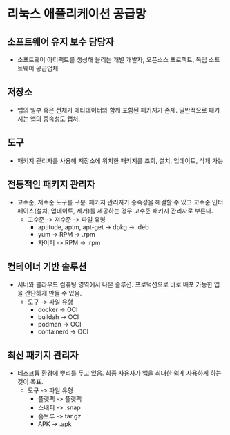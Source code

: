 # 리눅스 애플리케이션 공급망 
## 소프트웨어 유지 보수 담당자
- 소프트웨어 아티팩트를 생성해 올리는 개별 개발자, 오픈소스 프로젝트, 독립 소프트웨어 공급업체
## 저장소
- 앱의 일부 혹은 전체가 메타데이터와 함께 포함된 패키지가 존재. 일반적으로 패키지는 앱의 종속성도 캡처.
## 도구
- 패키지 관리자를 사용해 저장소에 위치한 패키지를 조회, 설치, 업데이트, 삭제 가능

## 전통적인 패키지 관리자
- 고수준, 저수준 도구를 구분. 패키지 관리자가 종속성을 해결할 수 있고 고수준 인터페이스(설치, 업데이트, 제거)를 제공하는 경우 고수준 패키지 관리자로 부른다.
  - 고수준 -> 저수준 -> 파일 유형
    - aptitude, aptm, apt-get -> dpkg -> .deb
    - yum -> RPM -> .rpm
    - 자이퍼 -> RPM -> .rpm
## 컨테이너 기반 솔루션
- 서버와 클라우드 컴퓨팅 영역에서 나온 솔루션. 프로덕션으로 바로 배포 가능한 앱을 간단하게 만들 수 있음.
  - 도구 -> 파일 유형
    - docker -> OCI
    - buildah -> OCI
    - podman -> OCI
    - containerd -> OCI
## 최신 패키지 관리자
- 데스크톱 환경에 뿌리를 두고 있음. 최종 사용자가 앱을 최대한 쉽게 사용하게 하는 것이 목표.
  - 도구 -> 파일 유형
    - 플랫팩 -> 플랫팩
    - 스내피 -> .snap
    - 홈브루 -> tar.gz
    - APK -> .apk